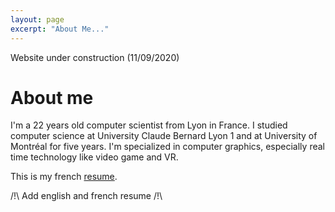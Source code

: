 ```yaml
---
layout: page
excerpt: "About Me..."
---
```


Website under construction (11/09/2020)

# About me

I'm a 22 years old computer scientist from Lyon in France. I studied computer science at University Claude Bernard Lyon 1 and at University of Montréal for five years. I'm specialized in computer graphics, especially real time technology like video game and VR.  
    

This is my french [resume](/RobinDonnay/pdf/CV_Robin_Donnay_FR/pdf).

/!\ Add english and french resume /!\
